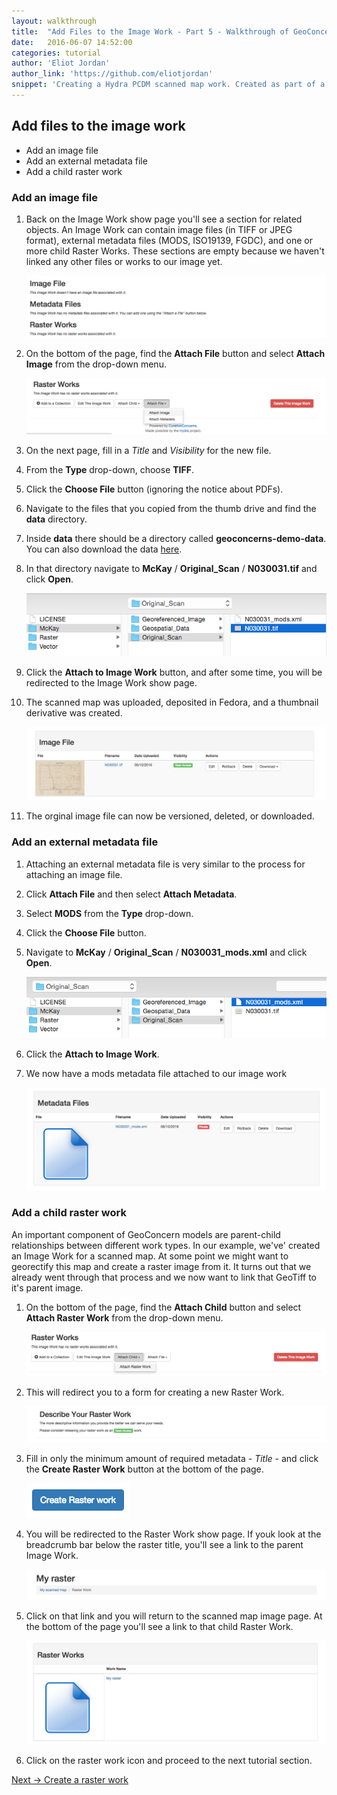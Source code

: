 ```yaml
---
layout: walkthrough
title:  "Add Files to the Image Work - Part 5 - Walkthrough of GeoConcerns"
date:   2016-06-07 14:52:00
categories: tutorial
author: 'Eliot Jordan'
author_link: 'https://github.com/eliotjordan'
snippet: 'Creating a Hydra PCDM scanned map work. Created as part of a tutorial series given as Walkthrough of GeoConcerns'
---
```


## Add files to the image work
  - Add an image file
  - Add an external metadata file
  - Add a child raster work

### Add an image file

1. Back on the Image Work show page you'll see a section for related objects. An Image Work can contain image files (in TIFF or JPEG format), external metadata files (MODS, ISO19139, FGDC), and one or more child Raster Works. These sections are empty because we haven't linked any other files or works to our image yet.

   ![members](/images/members.png)

1. On the bottom of the page, find the **Attach File** button and select **Attach Image** from the drop-down menu.

   ![add_image_file](/images/add_image_file.png)
1. On the next page, fill in a *Title* and *Visibility* for the new file.
1. From the **Type** drop-down, choose **TIFF**.
1. Click the **Choose File** button (ignoring the notice about PDFs).
1. Navigate to the files that you copied from the thumb drive and find the **data** directory.
1. Inside **data** there should be a directory called **geoconcerns-demo-data**. You can also download the data [here](https://github.com/geoconcerns/geoconcerns-demo-data/archive/master.zip).
1. In that directory navigate to **McKay** / **Original_Scan** / **N030031.tif** and click **Open**.

   ![orginial_tiff_path](/images/orginial_tiff_path.png)
1. Click the **Attach to Image Work** button, and after some time, you will be redirected to the Image Work show page.
1. The scanned map was uploaded, deposited in Fedora, and a thumbnail derivative was created.

   ![image_file](/images/image_file.png)
1. The orginal image file can now be versioned, deleted, or downloaded.

### Add an external metadata file

1. Attaching an external metadata file is very similar to the process for attaching an image file.
1. Click **Attach File** and then select **Attach Metadata**.
1. Select **MODS** from the **Type** drop-down.
1. Click the **Choose File** button.
1. Navigate to **McKay** / **Original_Scan** / **N030031_mods.xml** and click **Open**.

   ![mods_path](/images/mods_path.png)
1. Click the **Attach to Image Work**.
1. We now have a mods metadata file attached to our image work

   ![mods_file](/images/mods_file.png)

### Add a child raster work

An important component of GeoConcern models are parent-child relationships between different work types. In our example, we've' created an Image Work for a scanned map. At some point we might want to georectify this map and create a raster image from it. It turns out that we already went through that process and we now want to link that GeoTiff to it's parent image. 

1. On the bottom of the page, find the **Attach Child** button and select **Attach Raster Work** from the drop-down menu.

   ![add_child_raster](/images/add_child_raster.png)

1. This will redirect you to a form for creating a new Raster Work.
   
   ![new_raster_page](/images/new_raster_page.png)
1. Fill in only the minimum amount of required metadata - *Title* - and click the **Create Raster Work** button at the bottom of the page.

   ![create_raster_work](/images/create_raster_work.png)
1. You will be redirected to the Raster Work show page. If youk look at the breadcrumb bar below the raster title, you'll see a link to the parent Image Work.

   ![child_raster_work](/images/child_raster_work.png)

1. Click on that link and you will return to the scanned map image page. At the bottom of the page you'll see a link to that child Raster Work.

   ![all_child_raster_works](/images/all_child_raster_works.png)
1. Click on the raster work icon and proceed to the next tutorial section.

<div class='flash-notice'>
  <a href="{% post_url 2016-06-07-create-a-raster-work %}">Next → Create a raster work</a>
</div>
